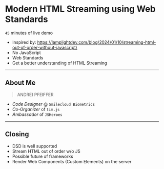 # Modern HTML Streaming using Web Standards

`45` minutes of live demo

- Inspired by: https://lamplightdev.com/blog/2024/01/10/streaming-html-out-of-order-without-javascript/
- No JavaScript
- Web Standards
- Get a better understanding of HTML Streaming

---

## About Me

> ANDREI PFEIFFER

- _Code Designer_ @ `Smilecloud Biometrics`
- _Co-Organizer_ of `tim.js`
- _Ambassador_ of `JSHeroes`

---

## Closing

- DSD is well supported
- Stream HTML out of order w/o JS
- Possible future of frameworks
- Render Web Components (Custom Elements) on the server
